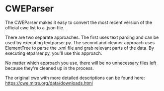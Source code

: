 # CWEParser
The CWEParser makes it easy to convert the most recent version of the official cwe list
to a .json file. 

There are two separate approaches. The first uses text parsing and can be used by executing textparser.py.
The second and cleaner approach uses ElementTree to parse the .xml file and grab relevant parts of the data. By
executing etparser.py, you'll use this approach.

No matter which approach you use, there will be no unnecessary files left
because they're cleaned up in the process.

The original cwe with more detailed descriptions can be found here: 
https://cwe.mitre.org/data/downloads.html